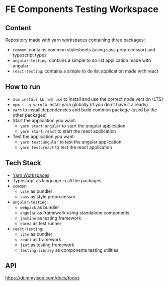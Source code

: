 # FE Components Testing Workspace

## Content

Repository made with yarn workspaces containing three packages:
- `common`: contains common stylesheets (using sass preprocessor) and typescript types
- `angular-testing`: contains a simple to do list application made with angular
- `react-testing`: contains a simple to do list application made with react

## How to run
- `nvm install && nvm use` to install and use the correct node version (LTS)
- `npm i -g yarn` to install yarn globally (if you don't have it already)
- `yarn` to install dependencies and build common package (used by the other packages)
- Start the application you want:
  - `yarn start:angular` to start the angular application
  - `yarn start:react` to start the react application
- Test the application you want:
  - `yarn test:angular` to test the angular application
  - `yarn test:react` to test the react application

## Tech Stack
- [Yarn Workspaces](https://classic.yarnpkg.com/en/docs/workspaces/)
- Typescript as language in all the packages
- `common`:
  - `vite` as bundler
  - `sass` as style preprocessor
- `angular-testing`:
  - `webpack` as bundler
  - `angular` as framework using standalone components
  - `jasmine` as testing framework
  - `karma` as test runner
- `react-testing`:
  - `vite` as bundler
  - `react` as framework
  - `jest` as testing framework
  - `testing-library` as components testing utilities

## API
https://dummyjson.com/docs/todos
